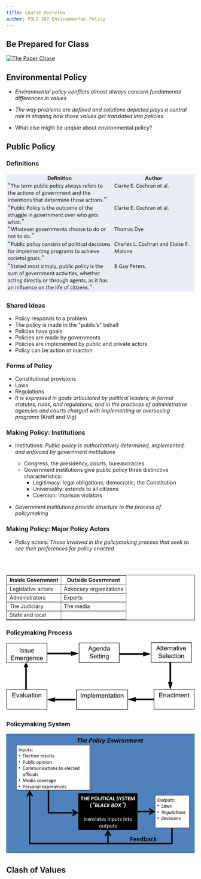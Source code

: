 ```yaml
---
title: Course Overview 
author: POLI 307 Environmental Policy
---
```


## Be Prepared for Class

[![_The Paper Chase_ ](http://img.youtube.com/vi/qx22TyCge7w/0.jpg)](http://www.youtube.com/watch?v=qx22TyCge7w)

## Environmental Policy
<!-- layzer pg 1 -->

* _Environmental policy conflicts almost always concern fundamental differences in values_

* _The way problems are defined and solutions depicted plays a central role in shaping how those values get translated into policies_

* What else might be unqiue about environmental policy? 

## Public Policy

### Definitions 

![From _Introduction to the Policy Process_ (Birkland)](policy_defs.jpg)

### Shared Ideas 

* Policy responds to a problem 
* The policy is made in the "public’s" behalf
* Policies have goals 
* Policies are made by governments
* Policies are implemented by public and private actors
* Policy can be action or inaction

### Forms of Policy

* Constitutional provisions
* Laws 
* Regulations
* _It is expressed in goals articulated by political leaders; in
  formal statutes, rules, and regulations; and in the practices of
  administrative agencies and courts charged with implementing or
  overseeing programs_ (Kraft and Vig)

### Making Policy: Institutions 

* Institutions: _Public policy is authoritatively determined, implemented, and
    enforced by government institutions_
    * Congress, the presidency, courts, bureaucracies
    * Government institutions give public policy three distinctive
    characteristics:
        * Legitimacy: legal obligations; democratic; the Constitution
        * Universality: extends to all citizens 
        * Coercion: imprison violators 

* _Government institutions provide structure to the process of policymaking_ 

### Making Policy: Major Policy Actors 

* Policy actors: _Those involved in the policymaking process that
  seek to see their preferences for policy enacted_

<br>
</br>

<center>
<body>
<table border="1">
<tr>
<th>Inside Government</th>
<th>Outside Government</th>
</tr>
<tr>
<td>Legislative actors</td>
<td>Advocacy organizations</td>
</tr>
<tr>
<td>Administrators</td>
<td>Experts</td>
</tr>
<tr>
<td>The Judiciary</td>
<td>The media</td>
</tr>
<tr>
<td>State and local</td>
<td> </td>
</tr>
</table>
</body>
</center>

### Policymaking Process

![From _Introduction to the Policy Process_ (Birkland)](stages.jpg)

### Policymaking System

![From _Introduction to the Policy Process_ (Birkland)](system.jpg)

## Clash of Values


